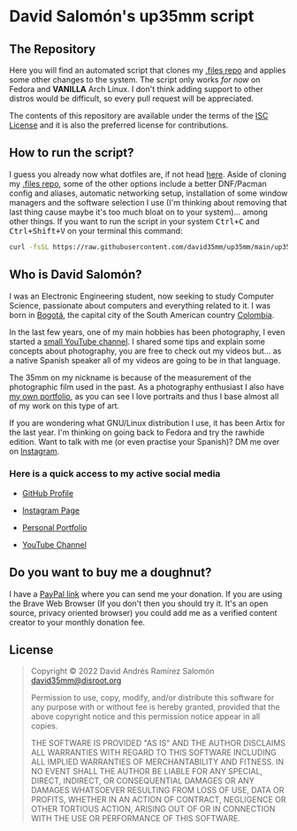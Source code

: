 # David Salomón's up35mm script

## The Repository

Here you will find an automated script that clones my [.files repo](https://github.com/david35mm/.files) and applies some other changes to the system. The script only works _for now_ on Fedora and **VANILLA** Arch Linux. I don't think adding support to other distros would be difficult, so every pull request will be appreciated.

The contents of this repository are available under the terms of the [ISC License](https://opensource.org/licenses/ISC) and it is also the preferred license for contributions.

## How to run the script?

I guess you already now what dotfiles are, if not head [here](https://github.com/david35mm/.files#the-repository). Aside of cloning my [.files repo](https://github.com/david35mm/.files), some of the other options include a better DNF/Pacman config and aliases, automatic networking setup, installation of some window managers and the software selection I use (I'm thinking about removing that last thing cause maybe it's too much bloat on to your system)... among other things. If you want to run the script in your system <kbd>Ctrl+C</kbd> and <kbd>Ctrl+Shift+V</kbd> on your terminal this command:

```sh
curl -fsSL https://raw.githubusercontent.com/david35mm/up35mm/main/up35mm.sh | sh
```

## Who is David Salomón?

I was an Electronic Engineering student, now seeking to study Computer Science, passionate about computers and everything related to it. I was born in [Bogotá](https://en.wikipedia.org/wiki/Bogot%C3%A1), the capital city of the South American country [Colombia](https://en.wikipedia.org/wiki/Colombia).

In the last few years, one of my main hobbies has been photography, I even started a [small YouTube channel](https://www.youtube.com/channel/UC-8MDD0AHj0-ZUPolunq6MQ). I shared some tips and explain some concepts about photography, you are free to check out my videos but... as a native Spanish speaker all of my videos are going to be in that language.

The 35mm on my nickname is because of the measurement of the photographic film used in the past. As a photography enthusiast I also have [my own portfolio](https://spark.adobe.com/page/yADDtrHvBow4p/), as you can see I love portraits and thus I base almost all of my work on this type of art.

If you are wondering what GNU/Linux distribution I use, it has been Artix for the last year. I'm thinking on going back to Fedora and try the rawhide edition. Want to talk with me (or even practise your Spanish)? DM me over on [Instagram](https://www.instagram.com/david35mm.co).

### Here is a quick access to my active social media

- [GitHub Profile](https://github.com/david35mm)

- [Instagram Page](https://www.instagram.com/david35mm.co)

- [Personal Portfolio](https://spark.adobe.com/page/yADDtrHvBow4p/)

- [YouTube Channel](https://www.youtube.com/channel/UC-8MDD0AHj0-ZUPolunq6MQ)

## Do you want to buy me a doughnut?

I have a [PayPal link](https://paypal.me/david35mm) where you can send me your donation. If you are using the Brave Web Browser (If you don't then you should try it. It's an open source, privacy oriented browser) you could add me as a verified content creator to your monthly donation fee.

## License

> Copyright © 2022 David Andrés Ramírez Salomón <david35mm@disroot.org>
>
> Permission to use, copy, modify, and/or distribute this software for any purpose with or without fee is hereby granted, provided that the above copyright notice and this permission notice appear in all copies.
>
> THE SOFTWARE IS PROVIDED "AS IS" AND THE AUTHOR DISCLAIMS ALL WARRANTIES WITH REGARD TO THIS SOFTWARE INCLUDING ALL IMPLIED WARRANTIES OF MERCHANTABILITY AND FITNESS. IN NO EVENT SHALL THE AUTHOR BE LIABLE FOR ANY SPECIAL, DIRECT, INDIRECT, OR CONSEQUENTIAL DAMAGES OR ANY DAMAGES WHATSOEVER RESULTING FROM LOSS OF USE, DATA OR PROFITS, WHETHER IN AN ACTION OF CONTRACT, NEGLIGENCE OR OTHER TORTIOUS ACTION, ARISING OUT OF OR IN CONNECTION WITH THE USE OR PERFORMANCE OF THIS SOFTWARE.
